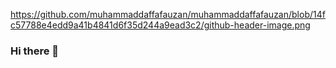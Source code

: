 https://github.com/muhammaddaffafauzan/muhammaddaffafauzan/blob/14fc57788e4edd9a41b4841d6f35d244a9ead3c2/github-header-image.png
### Hi there 👋
